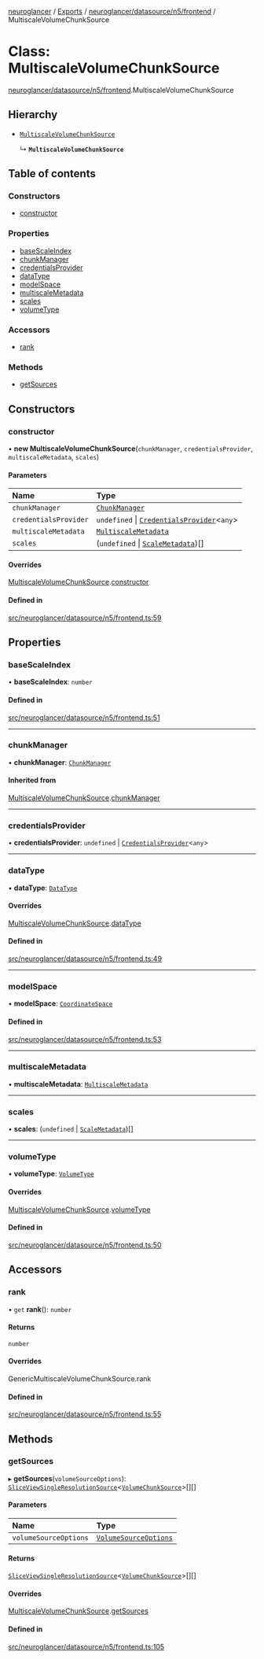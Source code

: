 [neuroglancer](../README.md) / [Exports](../modules.md) / [neuroglancer/datasource/n5/frontend](../modules/neuroglancer_datasource_n5_frontend.md) / MultiscaleVolumeChunkSource

# Class: MultiscaleVolumeChunkSource

[neuroglancer/datasource/n5/frontend](../modules/neuroglancer_datasource_n5_frontend.md).MultiscaleVolumeChunkSource

## Hierarchy

- [`MultiscaleVolumeChunkSource`](neuroglancer_sliceview_volume_frontend.MultiscaleVolumeChunkSource.md)

  ↳ **`MultiscaleVolumeChunkSource`**

## Table of contents

### Constructors

- [constructor](neuroglancer_datasource_n5_frontend.MultiscaleVolumeChunkSource.md#constructor)

### Properties

- [baseScaleIndex](neuroglancer_datasource_n5_frontend.MultiscaleVolumeChunkSource.md#basescaleindex)
- [chunkManager](neuroglancer_datasource_n5_frontend.MultiscaleVolumeChunkSource.md#chunkmanager)
- [credentialsProvider](neuroglancer_datasource_n5_frontend.MultiscaleVolumeChunkSource.md#credentialsprovider)
- [dataType](neuroglancer_datasource_n5_frontend.MultiscaleVolumeChunkSource.md#datatype)
- [modelSpace](neuroglancer_datasource_n5_frontend.MultiscaleVolumeChunkSource.md#modelspace)
- [multiscaleMetadata](neuroglancer_datasource_n5_frontend.MultiscaleVolumeChunkSource.md#multiscalemetadata)
- [scales](neuroglancer_datasource_n5_frontend.MultiscaleVolumeChunkSource.md#scales)
- [volumeType](neuroglancer_datasource_n5_frontend.MultiscaleVolumeChunkSource.md#volumetype)

### Accessors

- [rank](neuroglancer_datasource_n5_frontend.MultiscaleVolumeChunkSource.md#rank)

### Methods

- [getSources](neuroglancer_datasource_n5_frontend.MultiscaleVolumeChunkSource.md#getsources)

## Constructors

### constructor

• **new MultiscaleVolumeChunkSource**(`chunkManager`, `credentialsProvider`, `multiscaleMetadata`, `scales`)

#### Parameters

| Name | Type |
| :------ | :------ |
| `chunkManager` | [`ChunkManager`](neuroglancer_chunk_manager_frontend.ChunkManager.md) |
| `credentialsProvider` | `undefined` \| [`CredentialsProvider`](neuroglancer_credentials_provider.CredentialsProvider.md)<`any`\> |
| `multiscaleMetadata` | [`MultiscaleMetadata`](../interfaces/neuroglancer_datasource_n5_frontend._internal_.MultiscaleMetadata.md) |
| `scales` | (`undefined` \| [`ScaleMetadata`](neuroglancer_datasource_n5_frontend._internal_.ScaleMetadata.md))[] |

#### Overrides

[MultiscaleVolumeChunkSource](neuroglancer_sliceview_volume_frontend.MultiscaleVolumeChunkSource.md).[constructor](neuroglancer_sliceview_volume_frontend.MultiscaleVolumeChunkSource.md#constructor)

#### Defined in

[src/neuroglancer/datasource/n5/frontend.ts:59](https://github.com/ActiveBrainAtlas2/neuroglancer/blob/034b457d/src/neuroglancer/datasource/n5/frontend.ts#L59)

## Properties

### baseScaleIndex

• **baseScaleIndex**: `number`

#### Defined in

[src/neuroglancer/datasource/n5/frontend.ts:51](https://github.com/ActiveBrainAtlas2/neuroglancer/blob/034b457d/src/neuroglancer/datasource/n5/frontend.ts#L51)

___

### chunkManager

• **chunkManager**: [`ChunkManager`](neuroglancer_chunk_manager_frontend.ChunkManager.md)

#### Inherited from

[MultiscaleVolumeChunkSource](neuroglancer_sliceview_volume_frontend.MultiscaleVolumeChunkSource.md).[chunkManager](neuroglancer_sliceview_volume_frontend.MultiscaleVolumeChunkSource.md#chunkmanager)

___

### credentialsProvider

• **credentialsProvider**: `undefined` \| [`CredentialsProvider`](neuroglancer_credentials_provider.CredentialsProvider.md)<`any`\>

___

### dataType

• **dataType**: [`DataType`](../enums/neuroglancer_util_data_type.DataType.md)

#### Overrides

[MultiscaleVolumeChunkSource](neuroglancer_sliceview_volume_frontend.MultiscaleVolumeChunkSource.md).[dataType](neuroglancer_sliceview_volume_frontend.MultiscaleVolumeChunkSource.md#datatype)

#### Defined in

[src/neuroglancer/datasource/n5/frontend.ts:49](https://github.com/ActiveBrainAtlas2/neuroglancer/blob/034b457d/src/neuroglancer/datasource/n5/frontend.ts#L49)

___

### modelSpace

• **modelSpace**: [`CoordinateSpace`](../interfaces/neuroglancer_coordinate_transform.CoordinateSpace.md)

#### Defined in

[src/neuroglancer/datasource/n5/frontend.ts:53](https://github.com/ActiveBrainAtlas2/neuroglancer/blob/034b457d/src/neuroglancer/datasource/n5/frontend.ts#L53)

___

### multiscaleMetadata

• **multiscaleMetadata**: [`MultiscaleMetadata`](../interfaces/neuroglancer_datasource_n5_frontend._internal_.MultiscaleMetadata.md)

___

### scales

• **scales**: (`undefined` \| [`ScaleMetadata`](neuroglancer_datasource_n5_frontend._internal_.ScaleMetadata.md))[]

___

### volumeType

• **volumeType**: [`VolumeType`](../enums/neuroglancer_sliceview_volume_base.VolumeType.md)

#### Overrides

[MultiscaleVolumeChunkSource](neuroglancer_sliceview_volume_frontend.MultiscaleVolumeChunkSource.md).[volumeType](neuroglancer_sliceview_volume_frontend.MultiscaleVolumeChunkSource.md#volumetype)

#### Defined in

[src/neuroglancer/datasource/n5/frontend.ts:50](https://github.com/ActiveBrainAtlas2/neuroglancer/blob/034b457d/src/neuroglancer/datasource/n5/frontend.ts#L50)

## Accessors

### rank

• `get` **rank**(): `number`

#### Returns

`number`

#### Overrides

GenericMultiscaleVolumeChunkSource.rank

#### Defined in

[src/neuroglancer/datasource/n5/frontend.ts:55](https://github.com/ActiveBrainAtlas2/neuroglancer/blob/034b457d/src/neuroglancer/datasource/n5/frontend.ts#L55)

## Methods

### getSources

▸ **getSources**(`volumeSourceOptions`): [`SliceViewSingleResolutionSource`](../interfaces/neuroglancer_sliceview_frontend.SliceViewSingleResolutionSource.md)<[`VolumeChunkSource`](neuroglancer_sliceview_volume_frontend.VolumeChunkSource.md)\>[][]

#### Parameters

| Name | Type |
| :------ | :------ |
| `volumeSourceOptions` | [`VolumeSourceOptions`](../interfaces/neuroglancer_sliceview_volume_base.VolumeSourceOptions.md) |

#### Returns

[`SliceViewSingleResolutionSource`](../interfaces/neuroglancer_sliceview_frontend.SliceViewSingleResolutionSource.md)<[`VolumeChunkSource`](neuroglancer_sliceview_volume_frontend.VolumeChunkSource.md)\>[][]

#### Overrides

[MultiscaleVolumeChunkSource](neuroglancer_sliceview_volume_frontend.MultiscaleVolumeChunkSource.md).[getSources](neuroglancer_sliceview_volume_frontend.MultiscaleVolumeChunkSource.md#getsources)

#### Defined in

[src/neuroglancer/datasource/n5/frontend.ts:105](https://github.com/ActiveBrainAtlas2/neuroglancer/blob/034b457d/src/neuroglancer/datasource/n5/frontend.ts#L105)
